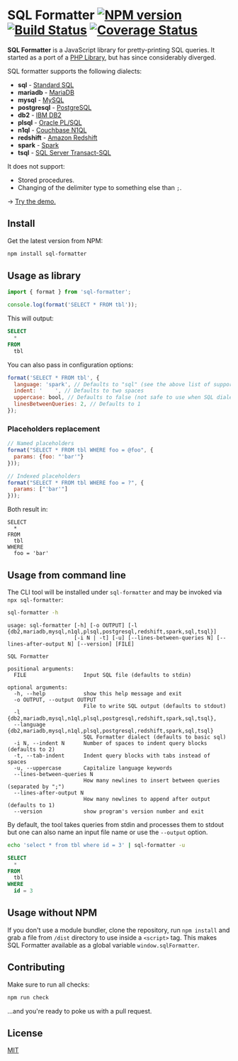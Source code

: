 # SQL Formatter [![NPM version](https://img.shields.io/npm/v/sql-formatter.svg)](https://npmjs.com/package/sql-formatter) [![Build Status](https://travis-ci.org/zeroturnaround/sql-formatter.svg?branch=master)](https://travis-ci.org/zeroturnaround/sql-formatter) [![Coverage Status](https://coveralls.io/repos/github/zeroturnaround/sql-formatter/badge.svg?branch=master)](https://coveralls.io/github/zeroturnaround/sql-formatter?branch=master)

**SQL Formatter** is a JavaScript library for pretty-printing SQL queries.
It started as a port of a [PHP Library][], but has since considerably diverged.

SQL formatter supports the following dialects:

- **sql** - [Standard SQL][]
- **mariadb** - [MariaDB][]
- **mysql** - [MySQL][]
- **postgresql** - [PostgreSQL][]
- **db2** - [IBM DB2][]
- **plsql** - [Oracle PL/SQL][]
- **n1ql** - [Couchbase N1QL][]
- **redshift** - [Amazon Redshift][]
- **spark** - [Spark][]
- **tsql** - [SQL Server Transact-SQL][tsql]

It does not support:

- Stored procedures.
- Changing of the delimiter type to something else than `;`.

&rarr; [Try the demo.](https://zeroturnaround.github.io/sql-formatter/)

## Install

Get the latest version from NPM:

```sh
npm install sql-formatter
```

## Usage as library

```js
import { format } from 'sql-formatter';

console.log(format('SELECT * FROM tbl'));
```

This will output:

```sql
SELECT
  *
FROM
  tbl
```

You can also pass in configuration options:

```js
format('SELECT * FROM tbl', {
  language: 'spark', // Defaults to "sql" (see the above list of supported dialects)
  indent: '    ', // Defaults to two spaces
  uppercase: bool, // Defaults to false (not safe to use when SQL dialect has case-sensitive identifiers)
  linesBetweenQueries: 2, // Defaults to 1
});
```

### Placeholders replacement

```js
// Named placeholders
format("SELECT * FROM tbl WHERE foo = @foo", {
  params: {foo: "'bar'"}
}));

// Indexed placeholders
format("SELECT * FROM tbl WHERE foo = ?", {
  params: ["'bar'"]
}));
```

Both result in:

```
SELECT
  *
FROM
  tbl
WHERE
  foo = 'bar'
```

## Usage from command line

The CLI tool will be installed under `sql-formatter`
and may be invoked via `npx sql-formatter`:

```sh
sql-formatter -h
```

```
usage: sql-formatter [-h] [-o OUTPUT] [-l {db2,mariadb,mysql,n1ql,plsql,postgresql,redshift,spark,sql,tsql}]
                     [-i N | -t] [-u] [--lines-between-queries N] [--lines-after-output N] [--version] [FILE]

SQL Formatter

positional arguments:
  FILE                  Input SQL file (defaults to stdin)

optional arguments:
  -h, --help            show this help message and exit
  -o OUTPUT, --output OUTPUT
                        File to write SQL output (defaults to stdout)
  -l {db2,mariadb,mysql,n1ql,plsql,postgresql,redshift,spark,sql,tsql},
  --language {db2,mariadb,mysql,n1ql,plsql,postgresql,redshift,spark,sql,tsql}
                        SQL Formatter dialect (defaults to basic sql)
  -i N, --indent N      Number of spaces to indent query blocks (defaults to 2)
  -t, --tab-indent      Indent query blocks with tabs instead of spaces
  -u, --uppercase       Capitalize language keywords
  --lines-between-queries N
                        How many newlines to insert between queries (separated by ";")
  --lines-after-output N
                        How many newlines to append after output (defaults to 1)
  --version             show program's version number and exit
```

By default, the tool takes queries from stdin and processes them to stdout but
one can also name an input file name or use the `--output` option.

```sh
echo 'select * from tbl where id = 3' | sql-formatter -u
```

```sql
SELECT
  *
FROM
  tbl
WHERE
  id = 3
```

## Usage without NPM

If you don't use a module bundler, clone the repository, run `npm install` and grab a file from `/dist` directory to use inside a `<script>` tag.
This makes SQL Formatter available as a global variable `window.sqlFormatter`.

## Contributing

Make sure to run all checks:

```sh
npm run check
```

...and you're ready to poke us with a pull request.

## License

[MIT](https://github.com/zeroturnaround/sql-formatter/blob/master/LICENSE)

[php library]: https://github.com/jdorn/sql-formatter
[standard sql]: https://en.wikipedia.org/wiki/SQL:2011
[couchbase n1ql]: http://www.couchbase.com/n1ql
[ibm db2]: https://www.ibm.com/analytics/us/en/technology/db2/
[oracle pl/sql]: http://www.oracle.com/technetwork/database/features/plsql/index.html
[amazon redshift]: https://docs.aws.amazon.com/redshift/latest/dg/cm_chap_SQLCommandRef.html
[spark]: https://spark.apache.org/docs/latest/api/sql/index.html
[postgresql]: https://www.postgresql.org/
[mariadb]: https://mariadb.com/
[mysql]: https://www.mysql.com/
[tsql]: https://docs.microsoft.com/en-us/sql/sql-server/
